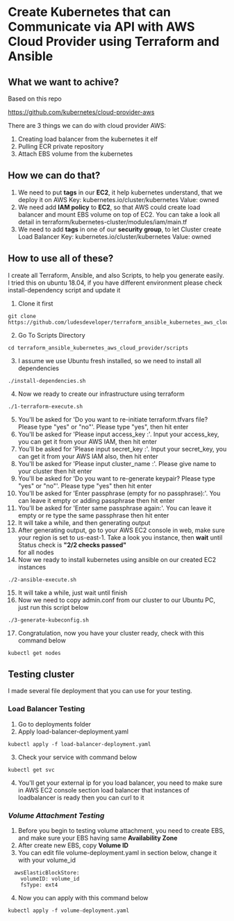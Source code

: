 # Create Kubernetes that can Communicate via API with AWS Cloud Provider using Terraform and Ansible

## **What we want to achive?** 

Based on this repo

https://github.com/kubernetes/cloud-provider-aws

There are 3 things we can do with cloud provider AWS:

1. Creating load balancer from the kubernetes it elf
2. Pulling ECR private repository
3. Attach EBS volume from the kubernetes

## **How we can do that?**

1. We need to put **tags** in our **EC2**, it help kubernetes understand, that we deploy it on AWS
Key: kubernetes.io/cluster/kubernetes
Value: owned
2. We need add **IAM policy** to **EC2**, so that AWS could create load balancer and mount EBS volume on top of EC2. You can take a look all detail in terraform/kubernetes-cluster/modules/iam/main.tf
3. We need to add **tags** in one of our **security group**, to let Cluster create Load Balancer
Key: kubernetes.io/cluster/kubernetes
Value: owned

## **How to use all of these?**

I create all Terraform, Ansible, and also Scripts, to help you generate easily. I tried this on ubuntu 18.04, if you have different environment please check install-dependency script and update it

1. Clone it first
```
git clone https://github.com/ludesdeveloper/terraform_ansible_kubernetes_aws_cloud_provider.git
```
2. Go To Scripts Directory
```
cd terraform_ansible_kubernetes_aws_cloud_provider/scripts
```
3. I assume we use Ubuntu fresh installed, so we need to install all dependencies
```
./install-dependencies.sh
```
4. Now we ready to create our infrastructure using terraform
```
./1-terraform-execute.sh
```
5. You'll be asked for 'Do you want to re-initiate terraform.tfvars file? Please type "yes" or "no"'. Please type "yes", then hit enter
6. You'll be asked for 'Please input access_key :'. Input your access_key, you can get it from your AWS IAM, then hit enter
7. You'll be asked for 'Please input secret_key :'. Input your secret_key, you can get it from your AWS IAM also, then hit enter
8. You'll be asked for 'Please input cluster_name :'. Please give name to your cluster then hit enter
9. You'll be asked for 'Do you want to re-generate keypair? Please type "yes" or "no"'. Please type "yes" then hit enter
10. You'll be asked for 'Enter passphrase (empty for no passphrase):'. You can leave it empty or adding passphrase then hit enter
11. You'll be asked for 'Enter same passphrase again:'. You can leave it empty or re type the same passphrase then hit enter
12. It will take a while, and then generating output
13. After generating output, go to your AWS EC2 console in web, make sure your region is set to us-east-1. Take a look you instance, then **wait** until Status check is **"2/2 checks passed"**	
 for all nodes 
14. Now we ready to install kubernetes using ansible on our created EC2 instances
```
./2-ansible-execute.sh
```
15. It will take a while, just wait until finish
16. Now we need to copy admin.conf from our cluster to our Ubuntu PC, just run this script below
```
./3-generate-kubeconfig.sh
```
17. Congratulation, now you have your cluster ready, check with this command below
```
kubectl get nodes
```

## **Testing cluster**

I made several file deployment that you can use for your testing.

### **Load Balancer Testing**

1. Go to deployments folder
2. Apply load-balancer-deployment.yaml
```
kubectl apply -f load-balancer-deployment.yaml
```
3. Check your service with command below
```
kubectl get svc
```
4. You'll get your external ip for you load balancer, you need to make sure in AWS EC2 console section load balancer that instances of loadbalancer is ready then you can curl to it

### *Volume Attachment Testing*

1. Before you begin to testing volume attachment, you need to create EBS, and make sure your EBS having same **Availability Zone**
2. After create new EBS, copy **Volume ID**
3. You can edit file volume-deployment.yaml in section below, change it with your volume_id
```
  awsElasticBlockStore:
    volumeID: volume_id 
    fsType: ext4
```
4. Now you can apply with this command below
```
kubectl apply -f volume-deployment.yaml
```

